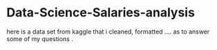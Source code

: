 # Data-Science-Salaries-analysis
here is a data set from kaggle that i cleaned, formatted .... as to answer some of my questions .
